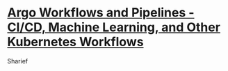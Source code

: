 # [Argo Workflows and Pipelines - CI/CD, Machine Learning, and Other Kubernetes Workflows](https://youtu.be/UMaivwrAyTA)

Sharief

